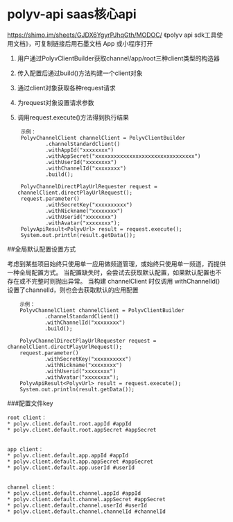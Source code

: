 # polyv-api saas核心api

https://shimo.im/sheets/GJDX6YgyrPJhqGth/MODOC/ 
《polyv api sdk工具使用文档》，可复制链接后用石墨文档 App 或小程序打开


1. 用户通过PolyvClientBuilder获取channel/app/root三种client类型的构造器
2. 传入配置后通过build()方法构建一个client对象
3. 通过client对象获取各种request请求
4. 为request对象设置请求参数
5. 调用request.execute()方法得到执行结果

        示例：
        PolyvChannelClient channelClient = PolyvClientBuilder
                .channelStandardClient()
                .withAppId("xxxxxxxx")
                .withAppSecret("xxxxxxxxxxxxxxxxxxxxxxxxxxxxxxxx")
                .withUserId("xxxxxxxx")
                .withChannelId("xxxxxxxx")
                .build();
        
        PolyvChannelDirectPlayUrlRequester request = channelClient.directPlayUrlRequest();
        request.parameter()
                .withSecretKey("xxxxxxxxxx")
                .withNickname("xxxxxxxx")
                .withUserid("xxxxxxxx")
                .withAvatar("xxxxxxxx");
        PolyvApiResult<PolyvUrl> result = request.execute();
        System.out.println(result.getData());
        
        
   
     
##全局默认配置设置方式

考虑到某些项目始终只使用单一应用做频道管理，或始终只使用单一频道，而提供一种全局配置方式。
当配置缺失时，会尝试去获取默认配置，如果默认配置也不存在或不完整时则抛出异常。
当构建 channelClient 时仅调用 withChannelId() 设置了channelId，则也会去获取默认的应用配置


        示例：
        PolyvChannelClient channelClient = PolyvClientBuilder
                .channelStandardClient()
                .withChannelId("xxxxxxxx")
                .build();
        
        PolyvChannelDirectPlayUrlRequester request = channelClient.directPlayUrlRequest();
        request.parameter()
                .withSecretKey("xxxxxxxxxx")
                .withNickname("xxxxxxxx")
                .withUserid("xxxxxxxx")
                .withAvatar("xxxxxxxx");
        PolyvApiResult<PolyvUrl> result = request.execute();
        System.out.println(result.getData());


###配置文件key


    root client：
    * polyv.client.default.root.appId #appId
    * polyv.client.default.root.appSecret #appSecret


    app client：
    * polyv.client.default.app.appId #appId
    * polyv.client.default.app.appSecret #appSecret
    * polyv.client.default.app.userId #userId
    
    
    channel client：
    * polyv.client.default.channel.appId #appId
    * polyv.client.default.channel.appSecret #appSecret
    * polyv.client.default.channel.userId #userId
    * polyv.client.default.channel.channelId #channelId